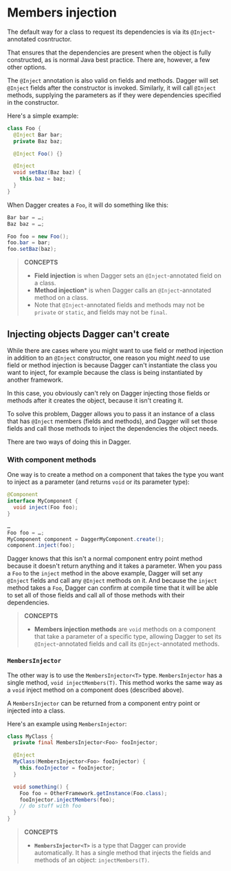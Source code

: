 # Members injection

The default way for a class to request its dependencies is
via its `@Inject`-annotated cosntructor.

That ensures that the dependencies are present when the object is fully
constructed, as is normal Java best practice. There are, however, a few other
options.

The `@Inject` annotation is also valid on fields and methods. Dagger will set
`@Inject` fields after the constructor is invoked. Similarly, it will call
`@Inject` methods, supplying the parameters as if they were dependencies
specified in the constructor.

Here's a simple example:

```java
class Foo {
  @Inject Bar bar;
  private Baz baz;

  @Inject Foo() {}

  @Inject
  void setBaz(Baz baz) {
    this.baz = baz;
  }
}
```

When Dagger creates a `Foo`, it will do something like this:

```java
Bar bar = …;
Baz baz = …;

Foo foo = new Foo();
foo.bar = bar;
foo.setBaz(baz);
```

> **CONCEPTS**
>
> *   **Field injection** is when Dagger sets an `@Inject`-annotated field on a
>     class.
> *   **Method injection*** is when Dagger calls an `@Inject`-annotated method
>     on a class.
> *   Note that `@Inject`-annotated fields and methods may not be `private` or
>     `static`, and fields may not be `final`.

## Injecting objects Dagger can't create

While there are cases where you might want to use field or method injection in
addition to an `@Inject` constructor, one reason you might _need_ to use field
or method injection is because Dagger can't instantiate the class you want to
inject, for example because the class is being instantiated by another
framework.

In this case, you obviously can't rely on Dagger injecting those fields or
methods after it creates the object, because it isn't creating it.

To solve this problem, Dagger allows you to pass it an instance of a class that
has `@Inject` members (fields and methods), and Dagger will set those fields and
call those methods to inject the dependencies the object needs.

There are two ways of doing this in Dagger.

### With component methods

One way is to create a method on a component that takes the type you want to
inject as a parameter (and returns `void` or its parameter type):

```java
@Component
interface MyComponent {
  void inject(Foo foo);
}

…
Foo foo = …;
MyComponent component = DaggerMyComponent.create();
component.inject(foo);
```

Dagger knows that this isn't a normal component entry point method because it
doesn't return anything and it takes a parameter. When you pass a `Foo` to the
`inject` method in the above example, Dagger will set any `@Inject` fields and
call any `@Inject` methods on it. And because the `inject` method takes a `Foo`,
Dagger can confirm at compile time that it will be able to set all of those
fields and call all of those methods with their dependencies.

> **CONCEPTS**
>
> *   **Members injection methods** are `void` methods on a component that take
>     a parameter of a specific type, allowing Dagger to set its
>     `@Inject`-annotated fields and call its `@Inject`-annotated methods.

### `MembersInjector`

The other way is to use the `MembersInjector<T>` type. `MembersInjector` has a
single method, `void injectMembers(T)`. This method works the same way as a
`void` inject method on a component does (described above).

A `MembersInjector` can be returned from a component entry point or injected
into a class.

Here's an example using `MembersInjector`:

```java
class MyClass {
  private final MembersInjector<Foo> fooInjector;

  @Inject
  MyClass(MembersInjector<Foo> fooInjector) {
    this.fooInjector = fooInjector;
  }

  void something() {
    Foo foo = OtherFramework.getInstance(Foo.class);
    fooInjector.injectMembers(foo);
    // do stuff with foo
  }
}
```

> **CONCEPTS**
>
> *   **`MembersInjector<T>`** is a type that Dagger can provide automatically.
>     It has a single method that injects the fields and methods of an object:
>     `injectMembers(T)`.
